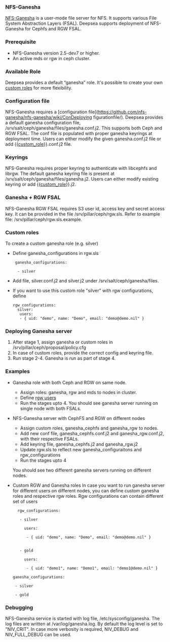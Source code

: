 ### NFS-Ganesha ###
[NFS-Ganesha](https://github.com/nfs-ganesha/nfs-ganesha/) is a user-mode file server for NFS. It supports various File System Abstraction Layers (FSAL). Deepsea supports deployment of NFS-Ganesha for Cephfs and RGW FSAL. 

### Prerequisite ###
* NFS-Ganesha version 2.5-dev7 or higher.
* An active mds or rgw in ceph cluster.
  
### Available Role ###
Deepsea provides a default “ganesha” role.
It's possible to create your own [custom roles](#custom-roles) for more flexibility.

### Configuration file ###
NFS-Ganesha requires a 
[configuration file](https://github.com/nfs-ganesha/nfs-ganesha/wiki/ConDeploying figurationfile/).
Deepsea provides a default ganesha configuration file, /srv/salt/ceph/ganesha/files/ganesha.conf.j2. 
This supports both Ceph and RGW FSAL. The conf file is populated with proper ganesha keyrings at deployment time. 
Users can either modify the given ganesha.conf.j2 file or add {{[custom_role](#custom-roles)}}.conf.j2 file. 

### Keyrings ###
NFS-Ganesha requires proper keyring to authenticate with libcephfs and librgw. 
The default ganesha keyring file is present at /srv/salt/ceph/ganesha/files/ganesha.j2.
Users can either modify existing keyring or add {{[custom_role](#custom-roles)}}.j2. 

### Ganesha + RGW FSAL ###
NFS-Ganesha RGW FSAL requires S3 user id, access key and secret access key. 
It can be provided in the file /srv/pillar/ceph/rgw.sls. 
Refer to example file: /srv/pillar/ceph/rgw.sls.example. 

### Custom roles ###
To create a custom ganesha role (e.g. silver)
* Define ganesha_configurations in rgw.sls

    ``` 
     ganesha_configurations:

      - silver
     ```
* Add file, silver.conf.j2 and silver.j2 under /srv/salt/ceph/ganesha/files.
* If you want to use this custom role "silver" with rgw configurations, define
   
   ``` 
   rgw_configurations:
     silver:
      users:
      - { uid: "demo", name: "Demo", email: "demo@demo.nil" }
    ``` 

### Deploying Ganesha server ##
1. After stage 1, assign ganesha or custom roles in /srv/pillar/ceph/proposal/policy.cfg
2. In case of custom roles, provide the correct config and keyring file. 
2. Run stage 2-4. Ganesha is run as part of stage 4.  

### Examples ###
* Ganesha role with both Ceph and RGW on same node.
  - Assign roles: ganesha, rgw and mds to nodes in cluster. 
  - Define [rgw users](#custom-roles)
  - Run the stages upto 4. 
  You should see ganesha server running on single node with both FSALs.
  
* NFS-Ganesha server with CephFS and RGW on different nodes
  - Assign custom roles, ganesha_cephfs and ganesha_rgw to nodes. 
  - Add new conf file, ganesha_cephfs.conf.j2 and ganesha_rgw.conf.j2,
    with their respective FSALs.
  - Add keyring file, ganesha_cephfs.j2 and ganesha_rgw.j2 
  - Update rgw.sls to reflect new ganesha_configuraitons and rgw_configurations  
  - Run the stages upto 4
  
  You should see two different ganesha servers running on different nodes. 

* Custom RGW and Ganesha roles 
  In case you want to run ganesha server for different users on different nodes,
  you can define custom ganesha roles and respective rgw roles. Rgw configurations
  can contain different set of users
   ``` 
     rgw_configurations:

      - silver 

        users:

         - { uid: "demo", name: "Demo", email: "demo@demo.nil" }


      - gold

        users:

         - { uid: "demo1", name: "Demo1", email: "demo1@demo.nil" }

     ```
   
     ``` 
     ganesha_configurations:

      - silver
 
      - gold 
     ```

### Debugging ###
NFS-Ganesha service is started with log file, /etc/sysconfig/ganesha.
The log files are written at /var/log/ganesha.log. 
By default the log level is set to "NIV_CRIT". 
In case more verbosity is required, NIV_DEBUG and NIV_FULL_DEBUG can be used.